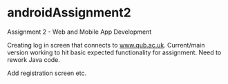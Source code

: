 # androidAssignment2
Assignment 2 - Web and Mobile App Development

Creating log in screen that connects to www.qub.ac.uk.
Current/main version working to hit basic expected functionality for assignment.
Need to rework Java code.

Add registration screen etc.
